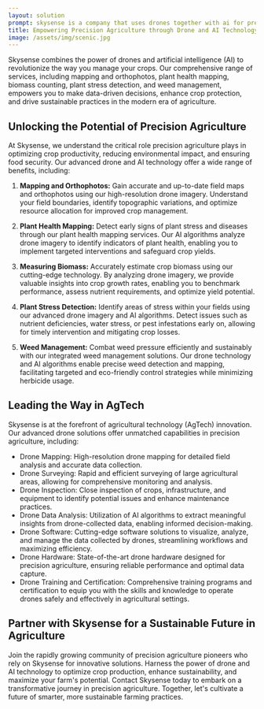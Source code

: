 ```yaml
---
layout: solution
prompt: skysense is a company that uses drones together with ai for precision agriculture. we offer services like mapping and orthophotos, plant health mapping, biomass counting, finding plant stress, benchmarking growth rates, generate surface models, plant counting, plant detection, plant disease detection, and weed management. write a landing page for this. make sure to include keywords like precision agriculture, crop protection, sustainability, agtech, agriculture technology, drone mapping, drone surveying, drone inspection, drone data analysis, drone software, drone hardware, drone training, drone certification, precision agriculture drones, precision agriculture surveying, precision agriculture inspection, precision agriculture data analysis, precision agriculture software, precision agriculture hardware, precision agriculture training, precision agriculture certification
title: Empowering Precision Agriculture through Drone and AI Technology
image: /assets/img/scenic.jpg
---
```


Skysense combines the power of drones and artificial intelligence (AI) to revolutionize the way you manage your crops. Our comprehensive range of services, including mapping and orthophotos, plant health mapping, biomass counting, plant stress detection, and weed management, empowers you to make data-driven decisions, enhance crop protection, and drive sustainable practices in the modern era of agriculture.

## Unlocking the Potential of Precision Agriculture

At Skysense, we understand the critical role precision agriculture plays in optimizing crop productivity, reducing environmental impact, and ensuring food security. Our advanced drone and AI technology offer a wide range of benefits, including:

1. **Mapping and Orthophotos:** Gain accurate and up-to-date field maps and orthophotos using our high-resolution drone imagery. Understand your field boundaries, identify topographic variations, and optimize resource allocation for improved crop management.

2. **Plant Health Mapping:** Detect early signs of plant stress and diseases through our plant health mapping services. Our AI algorithms analyze drone imagery to identify indicators of plant health, enabling you to implement targeted interventions and safeguard crop yields.

3. **Measuring Biomass:** Accurately estimate crop biomass using our cutting-edge technology. By analyzing drone imagery, we provide valuable insights into crop growth rates, enabling you to benchmark performance, assess nutrient requirements, and optimize yield potential.

4. **Plant Stress Detection:** Identify areas of stress within your fields using our advanced drone imagery and AI algorithms. Detect issues such as nutrient deficiencies, water stress, or pest infestations early on, allowing for timely intervention and mitigating crop losses.

5. **Weed Management:** Combat weed pressure efficiently and sustainably with our integrated weed management solutions. Our drone technology and AI algorithms enable precise weed detection and mapping, facilitating targeted and eco-friendly control strategies while minimizing herbicide usage.

## Leading the Way in AgTech

Skysense is at the forefront of agricultural technology (AgTech) innovation. Our advanced drone solutions offer unmatched capabilities in precision agriculture, including:

- Drone Mapping: High-resolution drone mapping for detailed field analysis and accurate data collection.
- Drone Surveying: Rapid and efficient surveying of large agricultural areas, allowing for comprehensive monitoring and analysis.
- Drone Inspection: Close inspection of crops, infrastructure, and equipment to identify potential issues and enhance maintenance practices.
- Drone Data Analysis: Utilization of AI algorithms to extract meaningful insights from drone-collected data, enabling informed decision-making.
- Drone Software: Cutting-edge software solutions to visualize, analyze, and manage the data collected by drones, streamlining workflows and maximizing efficiency.
- Drone Hardware: State-of-the-art drone hardware designed for precision agriculture, ensuring reliable performance and optimal data capture.
- Drone Training and Certification: Comprehensive training programs and certification to equip you with the skills and knowledge to operate drones safely and effectively in agricultural settings.

## Partner with Skysense for a Sustainable Future in Agriculture

Join the rapidly growing community of precision agriculture pioneers who rely on Skysense for innovative solutions. Harness the power of drone and AI technology to optimize crop production, enhance sustainability, and maximize your farm's potential. Contact Skysense today to embark on a transformative journey in precision agriculture. Together, let's cultivate a future of smarter, more sustainable farming practices.